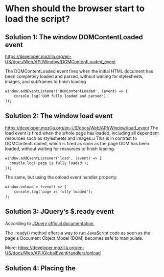 # When should the browser start to load the script?

## Solution 1: The window DOMContentLoaded event

https://developer.mozilla.org/en-US/docs/Web/API/Window/DOMContentLoaded_event

The DOMContentLoaded event fires when the initial HTML document has been completely loaded and parsed, without waiting for stylesheets, images, and subframes to finish loading

    window.addEventListener('DOMContentLoaded', (event) => {
        console.log('DOM fully loaded and parsed');
    });

## Solution 2: The window load event

https://developer.mozilla.org/en-US/docs/Web/API/Window/load_event
The load event is fired when the whole page has loaded, including all dependent resources such as stylesheets and images.u
This is in contrast to DOMContentLoaded, which is fired as soon as the page DOM has been loaded, without waiting for resources to finish loading.

    window.addEventListener('load', (event) => {
      console.log('page is fully loaded');
    });

The same, but using the onload event handler property:

    window.onload = (event) => {
        console.log('page is fully loaded');
    };

## Solution 3: JQuery’s $.ready event

According to [JQuery official documentation](https://api.jquery.com/ready/),

The .ready() method offers a way to run JavaScript code as soon as the page's Document Object Model (DOM) becomes safe to manipulate.

More: https://developer.mozilla.org/en-US/docs/Web/API/GlobalEventHandlers/onload

## Solution 4: Placing the <script> after the </body> tag

https://stackoverflow.com/questions/9899372/pure-javascript-equivalent-of-jquerys-ready-how-to-call-a-function-when-t
According to this, it's the fastest way to start loading the script immediately after the DOM is safe to be used (The loading of the elements of a webpage is then synchronous, I assume - should check this out).

# Alors?

I carried out an experiment in this code to find out which function loads faster and the result is:

![alt text](Captura.PNG "Logo Title Text 1")
